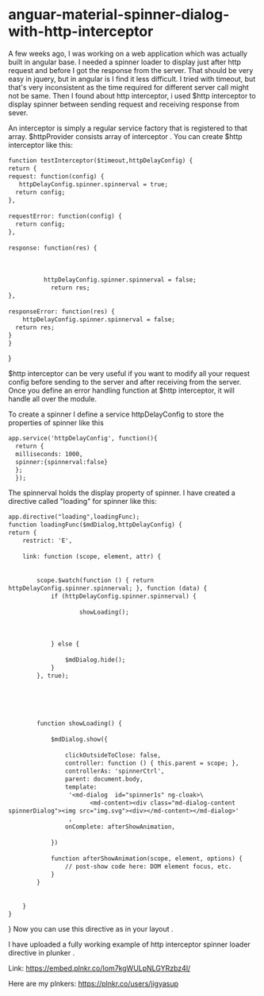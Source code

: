 # anguar-material-spinner-dialog-with-http-interceptor


A few weeks ago, I was working on a web application which was actually built in angular base. I needed a spinner loader to display just after http request and before I got the response from the server. That should be very easy in jquery, but in angular is I find it less difficult. I tried with timeout, but that's very inconsistent as the time required for different server call might not be same. Then I found about http interceptor, i used $http interceptor to display spinner between sending request and receiving response from sever.

 An interceptor is simply a regular service factory that is registered to that array. $httpProvider consists array of interceptor . 
 You can create $http interceptor like this:
 
  
  
    function testInterceptor($timeout,httpDelayConfig) {
    return {
    request: function(config) {
       httpDelayConfig.spinner.spinnerval = true;
      return config;
    },

    requestError: function(config) {
      return config;
    },

    response: function(res) {
      
                   
                
              httpDelayConfig.spinner.spinnerval = false;
                return res;
    },

    responseError: function(res) {
        httpDelayConfig.spinner.spinnerval = false;
      return res;
    }
    }
}
 
 $http interceptor can be very useful if you want to modify all your request config before sending to the server and after receiving from the server. Once you define an error handling function at $http interceptor, it will handle all over the module. 
 
 To create a spinner I define a service httpDelayConfig to store the properties of spinner like this
    
    app.service('httpDelayConfig', function(){
      return {
      milliseconds: 1000,
      spinner:{spinnerval:false}
      };
      });
    
The spinnerval holds the display property of spinner.
I have created a directive called "loading" for spinner like this:

    app.directive("loading",loadingFunc);
    function loadingFunc($mdDialog,httpDelayConfig) {
    return {
        restrict: 'E',
        
        link: function (scope, element, attr) {
          

            scope.$watch(function () { return httpDelayConfig.spinner.spinnerval; }, function (data) {
                if (httpDelayConfig.spinner.spinnerval) {
                   
                        showLoading();
                  
                  

                } else {

                    $mdDialog.hide();
                }
            }, true);

           
        
            

            function showLoading() {

                $mdDialog.show({

                    clickOutsideToClose: false,
                    controller: function () { this.parent = scope; },
                    controllerAs: 'spinnerCtrl',
                    parent: document.body,
                    template:
                     '<md-dialog  id="spinner1s" ng-cloak>\
                           <md-content><div class="md-dialog-content spinnerDialog"><img src="img.svg"><div></md-content></md-dialog>'
                     ,
                    onComplete: afterShowAnimation,

                })

                function afterShowAnimation(scope, element, options) {
                    // post-show code here: DOM element focus, etc.
                }
            }
         
            
        } 
    }
  }
 Now you can use this directive as  <loading></loading> in your layout . 
 
 I have uploaded a fully working example of http interceptor spinner loader directive in plunker .
 
 Link: https://embed.plnkr.co/Iom7kgWULpNLGYRzbz4l/
 
 Here are my plnkers: https://plnkr.co/users/jigyasup
